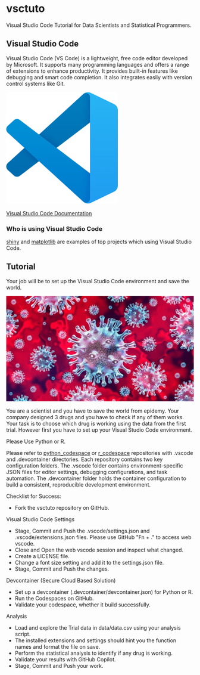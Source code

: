 # vsctuto

Visual Studio Code Tutorial for Data Scientists and Statistical Programmers.

## Visual Studio Code

Visual Studio Code (VS Code) is a lightweight, free code editor developed by Microsoft. It supports many programming languages and offers a range of extensions to enhance productivity. It provides built-in features like debugging and smart code completion. It also integrates easily with version control systems like Git.

<a href="https://code.visualstudio.com/docs"><img src="img/vscode.png" alt="Visual Studio Code Logo" height="300px" width="auto"></a>

[Visual Studio Code Documentation](https://code.visualstudio.com/docs)

### Who is using Visual Studio Code

[shiny](https://github.com/rstudio/shiny) and [matplotlib](https://github.com/matplotlib/matplotlib) are examples of top projects which using Visual Studio Code.

## Tutorial

Your job will be to set up the Visual Studio Code environment and save the world.

![Source: Springer Nature](img/virus.png)

You are a scientist and you have to save the world from epidemy.
Your company designed 3 drugs and you have to check if any of them works.
Your task is to choose which drug is working using the data from the first trial.
However first you have to set up your Visual Studio Code environment.

Please Use Python or R.

Please refer to [python_codespace](https://www.gtihub.com/polkas/python_codespace) or [r_codespace](https://www.gtihub.com/polkas/r_codespace) repositories with .vscode and .devcontainer directories. Each repository contains two key configuration folders. The .vscode folder contains environment-specific JSON files for editor settings, debugging configurations, and task automation. The .devcontainer folder holds the container configuration to build a consistent, reproducible development environment.

Checklist for Success:

* Fork the vsctuto repository on GitHub.

Visual Studio Code Settings

* Stage, Commit and Push the .vscode/settings.json and .vscode/extensions.json files. Please use GitHub "Fn + ." to access web vscode.
* Close and Open the web vscode session and inspect what changed.
* Create a LICENSE file.
* Change a font size setting and add it to the settings.json file.
* Stage, Commit and Push the changes.


Devcontainer (Secure Cloud Based Solution)

* Set up a devcontainer (.devcontainer/devcontainer.json) for Python or R. 
* Run the Codespaces on GitHub.
* Validate your codespace, whether it build successfully.

Analysis

* Load and explore the Trial data in data/data.csv using your analysis script.
* The installed extensions and settings should hint you the function names and format the file on save.
* Perform the statistical analysis to identify if any drug is working.
* Validate your results with GitHub Copilot.
* Stage, Commit and Push your work.



